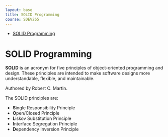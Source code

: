 ```yaml
---
layout: base
title: SOLID Programming
course: SDEV265
---
```


- [SOLID Programming](#solid-programming)

# SOLID Programming

**SOLID** is an acronym for five principles of object-oriented programming and design. These principles are intended to make software designs more understandable, flexible, and maintainable.

Authored by Robert C. Martin.

The SOLID principles are:

- **S**ingle Responsibility Principle
- **O**pen/Closed Principle
- **L**iskov Substitution Principle
- **I**nterface Segregation Principle
- **D**ependency Inversion Principle
